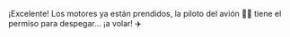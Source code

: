 ¡Excelente! Los motores ya están prendidos, la piloto del avión :woman_pilot: tiene el permiso para despegar… ¡a volar! :airplane: